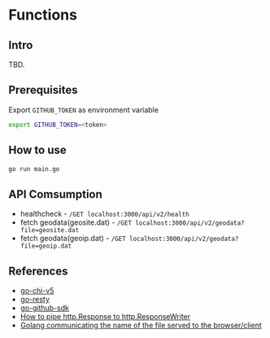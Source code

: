 # Functions

## Intro

TBD.

## Prerequisites

Export `GITHUB_TOKEN` as environment variable

```bash
export GITHUB_TOKEN=<token>
```

## How to use

```bash
go run main.go
```

## API Comsumption

- healthcheck - `/GET localhost:3000/api/v2/health`
- fetch geodata(geosite.dat) - `/GET localhost:3000/api/v2/geodata?file=geosite.dat`
- fetch geodata(geoip.dat) - `/GET localhost:3000/api/v2/geodata?file=geoip.dat`

## References

- [go-chi-v5](https://pkg.go.dev/github.com/go-chi/chi/v5)
- [go-resty](https://pkg.go.dev/github.com/go-resty/resty/v2)
- [go-github-sdk](https://pkg.go.dev/github.com/google/go-github/v52/github)
- [How to pipe http.Response to http.ResponseWriter](https://stackoverflow.com/questions/28891531/piping-http-response-to-http-responsewriter)
- [Golang communicating the name of the file served to the browser/client](https://stackoverflow.com/questions/44510661/golang-communicating-the-name-of-the-file-served-to-the-browser-client)
